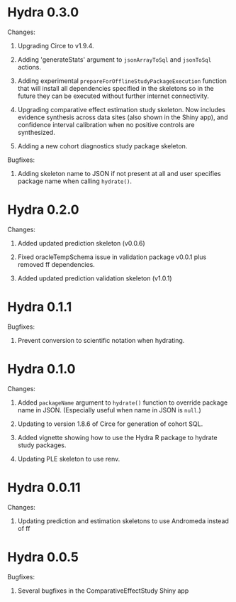 Hydra 0.3.0
===========

Changes:

1. Upgrading Circe to v1.9.4.

2. Adding 'generateStats' argument to `jsonArrayToSql` and `jsonToSql` actions.

3. Adding experimental `prepareForOfflineStudyPackageExecution` function that will install all dependencies specified in the skeletons so in the future they can be executed without further internet connectivity.

4. Upgrading comparative effect estimation study skeleton. Now includes evidence synthesis across data sites (also shown in the Shiny app), and confidence interval calibration when no positive controls are synthesized.

5. Adding a new cohort diagnostics study package skeleton.

Bugfixes:

1. Adding skeleton name to JSON if not present at all and user specifies package name when calling `hydrate()`.


Hydra 0.2.0
===========

Changes:

1. Added updated prediction skeleton (v0.0.6)

2. Fixed oracleTempSchema issue in validation package v0.0.1 plus removed ff dependencies.

3. Added updated prediction validation skeleton (v1.0.1)


Hydra 0.1.1
===========

Bugfixes:

1. Prevent conversion to scientific notation when hydrating.


Hydra 0.1.0
===========

Changes:

1. Added `packageName` argument to `hydrate()` function to override package name in JSON. (Especially useful when name in JSON is `null`.)

2. Updating to version 1.8.6 of Circe for generation of cohort SQL.

3. Added vignette showing how to use the Hydra R package to hydrate study packages.

4. Updating PLE skeleton to use renv.


Hydra 0.0.11
============

Changes:

1. Updating prediction and estimation skeletons to use Andromeda instead of ff

Hydra 0.0.5
===========

Bugfixes:

1. Several bugfixes in the ComparativeEffectStudy Shiny app